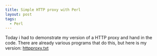 ```yaml
---
title: Simple HTTP proxy with Perl
layout: post
tags:
  - Perl
---
```

Today i had to demonstrate my version of a HTTP proxy and hand in the code. There are already various programs that do this, but here is my version: [httpproxy.txt](http://www.timvw.be/wp-content/code/perl/httpproxy.txt)
